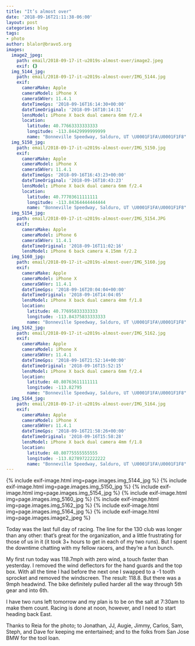 ```yaml
---
title: "It’s almost over"
date: '2018-09-16T21:11:38-06:00'
layout: post
categories: blog
tags:
- photo
author: blalor@bravo5.org
images:
  image2_jpeg:
    path: email/2018-09-17-it-u2019s-almost-over/image2.jpeg
    exif: {}
  img_5144_jpg:
    path: email/2018-09-17-it-u2019s-almost-over/IMG_5144.jpg
    exif:
      cameraMake: Apple
      cameraModel: iPhone X
      cameraSWVer: 11.4.1
      dateTimeGps: '2018-09-16T16:14:30+00:00'
      dateTimeOriginal: '2018-09-16T10:14:31'
      lensModel: iPhone X back dual camera 6mm f/2.4
      location:
        latitude: 40.77663333333333
        longitude: -113.84429999999999
        name: "Bonneville Speedway, Salduro, UT \U0001F1FA\U0001F1F8"
  img_5150_jpg:
    path: email/2018-09-17-it-u2019s-almost-over/IMG_5150.jpg
    exif:
      cameraMake: Apple
      cameraModel: iPhone X
      cameraSWVer: 11.4.1
      dateTimeGps: '2018-09-16T16:43:23+00:00'
      dateTimeOriginal: '2018-09-16T10:43:23'
      lensModel: iPhone X back dual camera 6mm f/2.4
      location:
        latitude: 40.77703611111111
        longitude: -113.84364444444444
        name: "Bonneville Speedway, Salduro, UT \U0001F1FA\U0001F1F8"
  img_5154_jpg:
    path: email/2018-09-17-it-u2019s-almost-over/IMG_5154.JPG
    exif:
      cameraMake: Apple
      cameraModel: iPhone 6
      cameraSWVer: 11.4.1
      dateTimeOriginal: '2018-09-16T11:02:16'
      lensModel: iPhone 6 back camera 4.15mm f/2.2
  img_5160_jpg:
    path: email/2018-09-17-it-u2019s-almost-over/IMG_5160.jpg
    exif:
      cameraMake: Apple
      cameraModel: iPhone X
      cameraSWVer: 11.4.1
      dateTimeGps: '2018-09-16T20:04:04+00:00'
      dateTimeOriginal: '2018-09-16T14:04:05'
      lensModel: iPhone X back dual camera 4mm f/1.8
      location:
        latitude: 40.77695833333333
        longitude: -113.84375833333333
        name: "Bonneville Speedway, Salduro, UT \U0001F1FA\U0001F1F8"
  img_5162_jpg:
    path: email/2018-09-17-it-u2019s-almost-over/IMG_5162.jpg
    exif:
      cameraMake: Apple
      cameraModel: iPhone X
      cameraSWVer: 11.4.1
      dateTimeGps: '2018-09-16T21:52:14+00:00'
      dateTimeOriginal: '2018-09-16T15:52:15'
      lensModel: iPhone X back dual camera 6mm f/2.4
      location:
        latitude: 40.80763611111111
        longitude: -113.82795
        name: "Bonneville Speedway, Salduro, UT \U0001F1FA\U0001F1F8"
  img_5164_jpg:
    path: email/2018-09-17-it-u2019s-almost-over/IMG_5164.jpg
    exif:
      cameraMake: Apple
      cameraModel: iPhone X
      cameraSWVer: 11.4.1
      dateTimeGps: '2018-09-16T21:58:26+00:00'
      dateTimeOriginal: '2018-09-16T15:58:28'
      lensModel: iPhone X back dual camera 4mm f/1.8
      location:
        latitude: 40.80775555555555
        longitude: -113.82789722222222
        name: "Bonneville Speedway, Salduro, UT \U0001F1FA\U0001F1F8"
---
```


{% include exif-image.html img=page.images.img_5144_jpg %}
{% include exif-image.html img=page.images.img_5150_jpg %}
{% include exif-image.html img=page.images.img_5154_jpg %}
{% include exif-image.html img=page.images.img_5160_jpg %}
{% include exif-image.html img=page.images.img_5162_jpg %}
{% include exif-image.html img=page.images.img_5164_jpg %}
{% include exif-image.html img=page.images.image2_jpeg %}

Today was the last full day of racing. The line for the 130 club was longer than any other: that’s great for the organization, and a little frustrating for those of us in it (it took 3+ hours to get in each of my two runs). But I spent the downtime chatting with my fellow racers, and they’re a fun bunch. 

My first run today was 118.7mph with zero wind, a touch faster than yesterday. I removed the wind deflectors for the hand guards and the top box. With all the time I had before the next one I swapped to a -1 tooth sprocket and removed the windscreen. The result: 118.8. But there was a 9mph headwind. The bike definitely pulled harder all the way through 5th gear and into 6th.

I have two runs left tomorrow and my plan is to be on the salt at 7:30am to make them count. Racing is done at noon, however, and I need to start heading back East. 

Thanks to Reia for the photo; to Jonathan, JJ, Augie, Jimmy, Carlos, Sam, Steph, and Dave for keeping me entertained; and to the folks from San Jose BMW for the tool loan. 



















